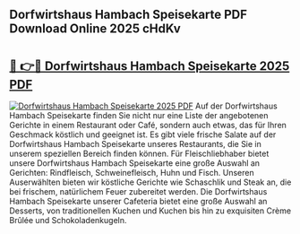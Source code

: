 ## Dorfwirtshaus Hambach Speisekarte PDF Download Online 2025 cHdKv

# <h2><a href="http://gc8vos.nevu.top/?p=Dorfwirtshaus+Hambach+Speisekarte">🔗 👉🔴 Dorfwirtshaus Hambach Speisekarte 2025 PDF</a></h2>

[![Dorfwirtshaus Hambach Speisekarte 2025 PDF](https://i.imgur.com/dBaPXMq.png)](http://gc8vos.nevu.top/?p=Dorfwirtshaus+Hambach+Speisekarte)
Auf der Dorfwirtshaus Hambach Speisekarte finden Sie nicht nur eine Liste der angebotenen Gerichte in einem Restaurant oder Café, sondern auch etwas, das für Ihren Geschmack köstlich und geeignet ist. Es gibt viele frische Salate auf der Dorfwirtshaus Hambach Speisekarte unseres Restaurants, die Sie in unserem speziellen Bereich finden können. Für Fleischliebhaber bietet unsere Dorfwirtshaus Hambach Speisekarte eine große Auswahl an Gerichten: Rindfleisch, Schweinefleisch, Huhn und Fisch. Unseren Auserwählten bieten wir köstliche Gerichte wie Schaschlik und Steak an, die bei frischem, natürlichem Feuer zubereitet werden. Die Dorfwirtshaus Hambach Speisekarte unserer Cafeteria bietet eine große Auswahl an Desserts, von traditionellen Kuchen und Kuchen bis hin zu exquisiten Crème Brûlée und Schokoladenkugeln.
